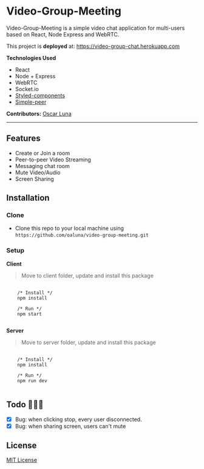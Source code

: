 # Video-Group-Meeting

Video-Group-Meeting is a simple video chat application for multi-users based on React, Node Express and WebRTC.

This project is **deployed** at: https://video-group-chat.herokuapp.com

**Technologies Used**

- React
- Node + Express
- WebRTC
- Socket.io
- [Styled-components](https://styled-components.com/)
- [Simple-peer](https://github.com/feross/simple-peer)

**Contributors:**
[Oscar Luna](https://github.com/oaluna)

---

## Features

- Create or Join a room
- Peer-to-peer Video Streaming
- Messaging chat room
- Mute Video/Audio
- Screen Sharing

## Installation
### Clone
- Clone this repo to your local machine using `https://github.com/oaluna/video-group-meeting.git`

### Setup
**Client**
> Move to client folder, update and install this package
<pre>
  <code>
    /* Install */
    npm install

    /* Run */
    npm start
  </code>
</pre>

**Server**
> Move to server folder, update and install this package
<pre>
  <code>
    /* Install */
    npm install

    /* Run */
    npm run dev
  </code>
</pre>

## Todo 🔨🔨🔨

- [x] Bug: when clicking stop, every user disconnected.
- [x] Bug: when sharing screen, users can't mute

## License
[MIT License](./LICENSE)